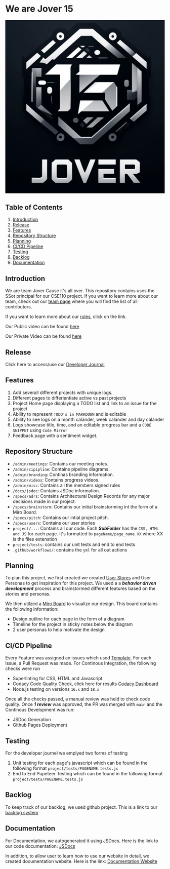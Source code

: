 # We are Jover 15
![picture](https://github.com/cse110-sp24-group15/cse110-sp24-group15/blob/main/admin/branding/logo.png)
 
## Table of Contents
1. [Introduction](#introduction)
2. [Release](#release)
3. [Features](#features)
4. [Repository Structure](#repository-structure)
5. [Planning](#planning)
6. [CI/CD Pipeline](#cicd-pipeline)
7. [Testing](#testing)
8. [Backlog](#backlog)
9. [Documentation](#documentation)

## Introduction
We are team Jover Cause it's all over. This repository contains uses the SSot principal for our CSE110 project. If you want to learn more about our team, check out our [team page](https://github.com/cse110-sp24-group15/cse110-sp24-group15/blob/main/admin/team.md) where you will find the list of all contributors. 

If you want to learn more about our [rules](https://github.com/cse110-sp24-group15/cse110-sp24-group15/blob/main/admin/misc/rules.md), click on the link.

Our Public video can be found [here](https://youtu.be/ogitM_0DBSk)

Our Private Video can be found [here](https://youtu.be/Jm3Sa1vux14)

## Release

Click here to access/use our [Developer Journal](https://cse110-sp24-group15.github.io/cse110-sp24-group15/project/homePage/home_page.html)

## Features
1. Add severall different projects with unique logs.
2. Different pages to differientiate active vs past projects
3. Project Home page displaying a TODO list and link to an issue for the project
4. Ability to represent `TODO's in MARKDOWN` and is editable
5. Ability to see logs on a month calander, week calander and day calander
6. Logs showcase title, time, and an editable progress bar and a `CODE SNIPPET` using `Code Mirror`
7. Feedback page with a sentiment widget.

## Repository Structure
- `/admin/meetings`: Contains our meeting notes.
- `/admin/cipipline`: Contains pipeline diagrams.
- `/admin/branding`: Continas branding information.
- `/admin/videos`: Contains progress videos.
- `/admin/misc`: Contains all the members signed rules
- `/docs/jsdoc`: Contains JSDoc information.
- `/specs/adrs`: Contains Architectural Design Records for any major decisions made in our project.
- `/specs/brainstorm`: Contains our initial brainstorming int the form of a Miro Board.
- `/specs/pitch`: Contains our intial project pitch.
- `/specs/users`: Contains our user stories
- `project/...`: Contains all our code. Each ***SubFolder*** has the `CSS, HTML and JS` for each page. It's formatted to `pageName/page_name.XX` where XX is the files extenstion
- `project/tests`: contains our unit tests and end to end tests
- `.github/workflows/`: contains the `yml` for all out actions

## Planning
To plan this project, we first created we created [User Stores](https://github.com/cse110-sp24-group15/cse110-sp24-group15/blob/main/specs/users/user_stories.md) and User Personas to get inspiration for this project. We used a a ***behavior driven development*** process and brainstormed different features based on the stories and personas.

We then utilzed a [Miro Board](https://miro.com/welcomeonboard/R1M1QmxZVU5VOFZmY092MDJpbEtNVENmWk9ZYlhNZlJTMzFsOEVuTXRSM1F5a3JkMkpQMWMyblFRSjgxcHJGM3wzNDU4NzY0NTg3MTcwNTgyOTIyfDI=?share_link_id=179656458973) to visualize our design.
This board contains the following information:
- Design outline for each page in the form of a diagram
- Timeline for the project in sticky notes below the diagram
- 2 user personas to help motivate the design

## CI/CD Pipeline
Every Feature was assigned an issues which used [Template](https://github.com/cse110-sp24-group15/cse110-sp24-group15/blob/main/.github/ISSUE_TEMPLATE/add-page.md). For each Issue, a Pull Request was made. For Continous Integration, the following checks were run
- Superlinting for CSS, HTML and Javascript
- Codacy Code Quality Check, click here for results [Codacy Dashboard](https://app.codacy.com/gh/cse110-sp24-group15/cse110-sp24-group15/dashboard)
- Node.js testing on versions `16.x` and `18.x`

Once all the checks passed, a manual review was held to check code quality. Once ***1 review*** was approved, the PR was merged with `main` and the Continous Development was run:
- JSDoc Generation
- Github Pages Deployment

## Testing
For the developer journel we emplyed two forms of testing
1.  Unit testing for each page's javascript which can be found in the following format `project/tests/PAGENAME.tests.js`
2.  End to End Pupeteer Testing which can be found in the following format `project/tests/PAGENAME.tests.js`

## Backlog
To keep track of our backlog, we used github project. This is a link to our [backlog system](https://github.com/orgs/cse110-sp24-group15/projects/1)

## Documentation
For Documentation, we autogenerated it using JSDocs. Here is the link to our code documentation: [JSDocs](https://cse110-sp24-group15.github.io/cse110-sp24-group15/docs/jsdoc/index.html)

In addition, to allow user to learn how to use our website in detail, we created documentation website. Here is the link: [Documentation Website](https://rabonghan.github.io/jover-developer-journal-documentation-website/#home)

  
